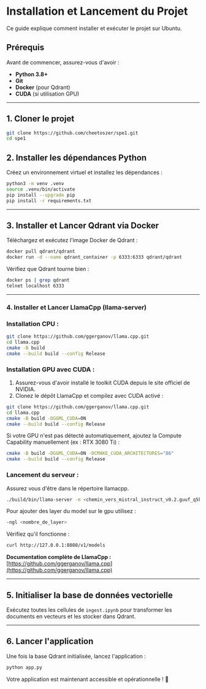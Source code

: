 # Installation et Lancement du Projet

Ce guide explique comment installer et exécuter le projet sur Ubuntu.

## Prérequis

Avant de commencer, assurez-vous d'avoir :
- **Python 3.8+**
- **Git**
- **Docker** (pour Qdrant)
- **CUDA** (si utilisation GPU)

---

## 1. Cloner le projet

```bash
git clone https://github.com/cheetoszer/spe1.git
cd spe1
```

## 2. Installer les dépendances Python

Créez un environnement virtuel et installez les dépendances :

```bash
python3 -m venv .venv
source .venv/bin/activate
pip install --upgrade pip
pip install -r requirements.txt
```

---

## 3. Installer et Lancer Qdrant via Docker

Téléchargez et exécutez l'image Docker de Qdrant :

```bash
docker pull qdrant/qdrant
docker run -d --name qdrant_container -p 6333:6333 qdrant/qdrant
```

Vérifiez que Qdrant tourne bien :

```bash
docker ps | grep qdrant
telnet localhost 6333
```

---

### 4. Installer et Lancer LlamaCpp (llama-server)

### Installation CPU :

```bash
git clone https://github.com/ggerganov/llama.cpp.git
cd llama.cpp
cmake -B build
cmake --build build --config Release
```

### Installation GPU avec CUDA :

1. Assurez-vous d'avoir installé le toolkit CUDA depuis le site officiel de NVIDIA.
2. Clonez le dépôt LlamaCpp et compilez avec CUDA activé :

```bash
git clone https://github.com/ggerganov/llama.cpp.git
cd llama.cpp
cmake -B build -DGGML_CUDA=ON
cmake --build build --config Release
```

Si votre GPU n'est pas détecté automatiquement, ajoutez la Compute Capability manuellement (ex : RTX 3080 Ti) :

```bash
cmake -B build -DGGML_CUDA=ON -DCMAKE_CUDA_ARCHITECTURES="86"
cmake --build build --config Release
```

### Lancement du serveur :

Assurez vous d'être dans le répertoire llamacpp.

```bash
./build/bin/llama-server -m <chemin_vers_mistral_instruct_v0.2.guuf_q5km.gguf>
```
Pour ajouter des layer du model sur le gpu utilisez :

```bash 
-ngl <nombre_de_layer>
```

Vérifiez qu'il fonctionne :

```bash
curl http://127.0.0.1:8080/v1/models
```

**Documentation complète de LlamaCpp :** [https://github.com/ggerganov/llama.cpp](https://github.com/ggerganov/llama.cpp)

---

## 5. Initialiser la base de données vectorielle

Exécutez toutes les cellules de `ingest.ipynb` pour transformer les documents en vecteurs et les stocker dans Qdrant.

---

## 6. Lancer l'application

Une fois la base Qdrant initialisée, lancez l'application :

```bash
python app.py
```

Votre application est maintenant accessible et opérationnelle ! 🚀